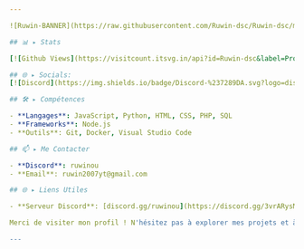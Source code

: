 ```yaml
---

![Ruwin-BANNER](https://raw.githubusercontent.com/Ruwin-dsc/Ruwin-dsc/main/banner.jpg)

## 📊 ▸ Stats

[![Github Views](https://visitcount.itsvg.in/api?id=Ruwin-dsc&label=Profile%20Views&color=11&icon=2&pretty=true)](https://visitcount.itsvg.in) ![GitHub Followers](https://img.shields.io/github/followers/Ruwin-dsc?style=social)

## 🌐 ▸ Socials:
[![Discord](https://img.shields.io/badge/Discord-%237289DA.svg?logo=discord&logoColor=white)](https://discord.gg/xX4YfP5n4f) [![Instagram](https://img.shields.io/badge/Instagram-%23E4405F.svg?logo=Instagram&logoColor=white)](https://instagram.com//ruwin_qqc) [![TikTok](https://img.shields.io/badge/TikTok-%23000000.svg?logo=TikTok&logoColor=white)](https://tiktok.com/@ruwinyt) [![Twitch](https://img.shields.io/badge/Twitch-%239146FF.svg?logo=Twitch&logoColor=white)](https://twitch.tv/ruwin2007yt) [![YouTube](https://img.shields.io/badge/YouTube-%23FF0000.svg?logo=YouTube&logoColor=white)](https://youtube.com/@ruwin2007yt)

## 🛠️ ▸ Compétences

- **Langages**: JavaScript, Python, HTML, CSS, PHP, SQL
- **Frameworks**: Node.js
- **Outils**: Git, Docker, Visual Studio Code

## 📫 ▸ Me Contacter

- **Discord**: ruwinou
- **Email**: ruwin2007yt@gmail.com

## 🌐 ▸ Liens Utiles

- **Serveur Discord**: [discord.gg/ruwinou](https://discord.gg/3vrARysMt5)

Merci de visiter mon profil ! N'hésitez pas à explorer mes projets et à me contacter pour toute question ou collaboration. 🚀

---
```

